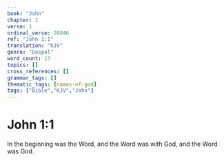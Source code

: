 ```yaml
---
book: "John"
chapter: 1
verse: 1
ordinal_verse: 26046
ref: "John 1:1"
translation: "KJV"
genre: "Gospel"
word_count: 17
topics: []
cross_references: []
grammar_tags: []
thematic_tags: [names-of-god]
tags: ["Bible","KJV","John"]
---
```


# John 1:1

In the beginning was the Word, and the Word was with God, and the Word was God.
